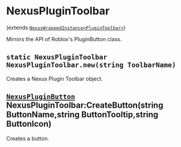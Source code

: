 # NexusPluginToolbar
(extends [`NexusWrappedInstance<PluginToolbar>`](../../Base/NexusWrappedInstance.md))

Mirrors the API of Roblox's PluginButton class.

## `static NexusPluginToolbar NexusPluginToolbar.new(string ToolbarName)`
Creates a Nexus Plugin Toolbar object.

## [`NexusPluginButton`](NexusPluginButton.md) NexusPluginToolbar:CreateButton(string ButtonName,string ButtonTooltip,string ButtonIcon)
Creates a button.